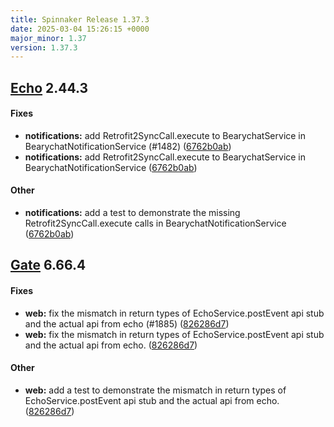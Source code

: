 ```yaml
---
title: Spinnaker Release 1.37.3
date: 2025-03-04 15:26:15 +0000
major_minor: 1.37
version: 1.37.3
---
```


## [Echo](#echo) 2.44.3

#### Fixes

* **notifications:**   add Retrofit2SyncCall.execute to BearychatService in BearychatNotificationService (#1482) ([6762b0ab](https://github.com/spinnaker/echo/commit/6762b0ab8cd9e4606bab4b9cf4f8720cea9c152d))
* **notifications:**   add Retrofit2SyncCall.execute to BearychatService in BearychatNotificationService ([6762b0ab](https://github.com/spinnaker/echo/commit/6762b0ab8cd9e4606bab4b9cf4f8720cea9c152d))

#### Other

* **notifications:**   add a test to demonstrate the missing Retrofit2SyncCall.execute calls in BearychatNotificationService ([6762b0ab](https://github.com/spinnaker/echo/commit/6762b0ab8cd9e4606bab4b9cf4f8720cea9c152d))

## [Gate](#gate) 6.66.4

#### Fixes

* **web:**   fix the mismatch in return types of EchoService.postEvent api stub and the actual api from echo (#1885) ([826286d7](https://github.com/spinnaker/gate/commit/826286d7b245528ce4200924a1d209e6b4e673ce))
* **web:**   fix the mismatch in return types of EchoService.postEvent api stub and the actual api from echo. ([826286d7](https://github.com/spinnaker/gate/commit/826286d7b245528ce4200924a1d209e6b4e673ce))

#### Other

* **web:**   add a test to demonstrate the mismatch in return types of EchoService.postEvent api stub and the actual api from echo. ([826286d7](https://github.com/spinnaker/gate/commit/826286d7b245528ce4200924a1d209e6b4e673ce))
